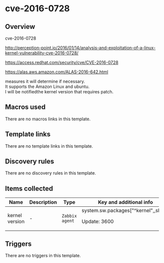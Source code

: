 # cve-2016-0728

## Overview

cve-2016-0728


http://perception-point.io/2016/01/14/analysis-and-exploitation-of-a-linux-kernel-vulnerability-cve-2016-0728/


<https://access.redhat.com/security/cve/CVE-2016-0728>


<https://alas.aws.amazon.com/ALAS-2016-642.html>


measures it will determine if necessary.   
It supports the Amazon Linux and ubuntu.   
I will be notifiedthe kernel version that requires patch.

## Macros used

There are no macros links in this template.

## Template links

There are no template links in this template.

## Discovery rules

There are no discovery rules in this template.

## Items collected

|Name|Description|Type|Key and additional info|
|----|-----------|----|----|
|kernel version|<p>-</p>|`Zabbix agent`|system.sw.packages["^kernel",,short]<p>Update: 3600</p>|
## Triggers

There are no triggers in this template.

